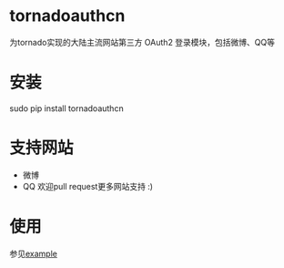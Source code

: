 tornadoauthcn
=============

为tornado实现的大陆主流网站第三方 OAuth2 登录模块，包括微博、QQ等

安装
====
sudo pip install tornadoauthcn

支持网站
========
* 微博
* QQ
欢迎pull request更多网站支持 :)

使用
====
参见[example](https://github.com/veelion/tornadoauthcn/tree/master/examples)
